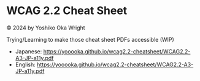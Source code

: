 # WCAG 2.2 Cheat Sheet
 © 2024 by Yoshiko Oka Wright

Trying/Learning to make those cheat sheet PDFs accessible (WIP)
- Japanese: https://yooooka.github.io/wcag2.2-cheatsheet/WCAG2.2-A3-JP-a11y.pdf
- English: https://yooooka.github.io/wcag2.2-cheatsheet/WCAG2.2-A3-JP-a11y.pdf
